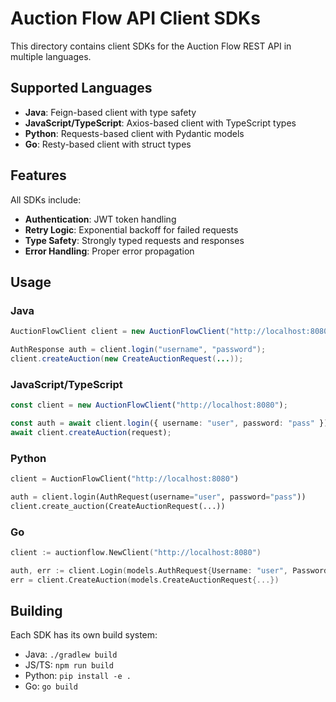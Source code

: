 # Auction Flow API Client SDKs

This directory contains client SDKs for the Auction Flow REST API in multiple languages.

## Supported Languages

- **Java**: Feign-based client with type safety
- **JavaScript/TypeScript**: Axios-based client with TypeScript types
- **Python**: Requests-based client with Pydantic models
- **Go**: Resty-based client with struct types

## Features

All SDKs include:
- **Authentication**: JWT token handling
- **Retry Logic**: Exponential backoff for failed requests
- **Type Safety**: Strongly typed requests and responses
- **Error Handling**: Proper error propagation

## Usage

### Java

```java
AuctionFlowClient client = new AuctionFlowClient("http://localhost:8080");

AuthResponse auth = client.login("username", "password");
client.createAuction(new CreateAuctionRequest(...));
```

### JavaScript/TypeScript

```typescript
const client = new AuctionFlowClient("http://localhost:8080");

const auth = await client.login({ username: "user", password: "pass" });
await client.createAuction(request);
```

### Python

```python
client = AuctionFlowClient("http://localhost:8080")

auth = client.login(AuthRequest(username="user", password="pass"))
client.create_auction(CreateAuctionRequest(...))
```

### Go

```go
client := auctionflow.NewClient("http://localhost:8080")

auth, err := client.Login(models.AuthRequest{Username: "user", Password: "pass"})
err = client.CreateAuction(models.CreateAuctionRequest{...})
```

## Building

Each SDK has its own build system:
- Java: `./gradlew build`
- JS/TS: `npm run build`
- Python: `pip install -e .`
- Go: `go build`